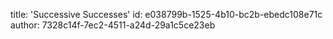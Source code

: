 title: 'Successive Successes'
id: e038799b-1525-4b10-bc2b-ebedc108e71c
author: 7328c14f-7ec2-4511-a24d-29a1c5ce23eb

